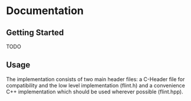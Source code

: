 # Documentation

## Getting Started
TODO

## Usage
The implementation consists of two main header files: a C-Header file for compatibility and the low level implementation (flint.h) and
a convenience C++ implementation which should be used wherever possible (flint.hpp).

